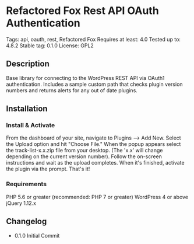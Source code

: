 # Refactored Fox Rest API OAuth Authentication
Tags: api, oauth, rest, Refactored Fox
Requires at least: 4.0
Tested up to: 4.8.2
Stable tag: 0.1.0
License: GPL2

## Description
Base library for connecting to the WordPress REST API via OAuth1 authentication. Includes a sample custom path that checks plugin version numbers and returns alerts for any out of date plugins.

## Installation

### Install & Activate
From the dashboard of your site, navigate to Plugins --> Add New.
Select the Upload option and hit "Choose File."
When the popup appears select the track-list-x.x.zip file from your desktop. (The 'x.x' will change depending on the current version number).
Follow the on-screen instructions and wait as the upload completes.
When it's finished, activate the plugin via the prompt.
That's it!

### Requirements

PHP 5.6 or greater (recommended: PHP 7 or greater)
WordPress 4 or above
jQuery 1.12.x

## Changelog
- 0.1.0 Initial Commit
